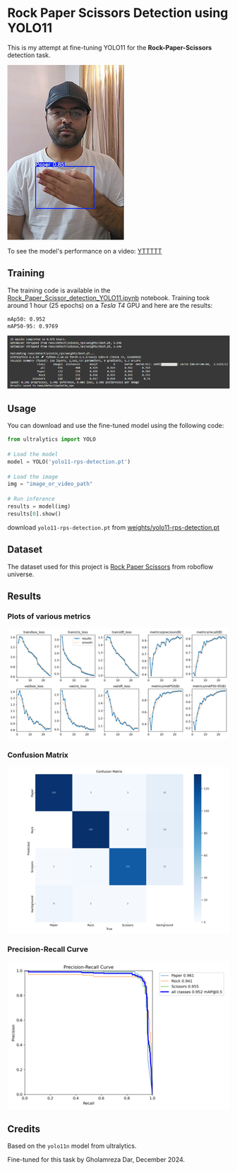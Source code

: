 # Rock Paper Scissors Detection using YOLO11

This is my attempt at fine-tuning YOLO11 for the **Rock-Paper-Scissors** detection task.

[![demo](results/demo.png)](YTTTTT)

To see the model's performance on a video: [YTTTTT](YTTTTT)

## Training

The training code is available in the [Rock_Paper_Scissor_detection_YOLO11.ipynb](Rock_Paper_Scissor_detection_YOLO11.ipynb) notebook.
Training took around 1 hour (25 epochs) on a *Tesla T4* GPU and here are the results:
```
mAp50: 0.952
mAP50-95: 0.9769
```
![metrics](results/metrics.png)

## Usage

You can download and use the fine-tuned model using the following code:

```python
from ultralytics import YOLO

# Load the model
model = YOLO('yolo11-rps-detection.pt')

# Load the image
img = "image_or_video_path"

# Run inference
results = model(img)
results[0].show() 
```

download `yolo11-rps-detection.pt` from [weights/yolo11-rps-detection.pt](weights/yolo11-rps-detection.pt)

## Dataset

The dataset used for this project is [Rock Paper Scissors](https://universe.roboflow.com/roboflow-58fyf/rock-paper-scissors-sxsw) from roboflow universe.

## Results

### Plots of various metrics

![plots](results/plots.png)

### Confusion Matrix

![confusion matrix](results/confusion_matrix.png)

### Precision-Recall Curve

![precision-recall curve](results/PR_curve.png)

## Credits

Based on the `yolo11n` model from ultralytics.

Fine-tuned for this task by Gholamreza Dar, December 2024.

